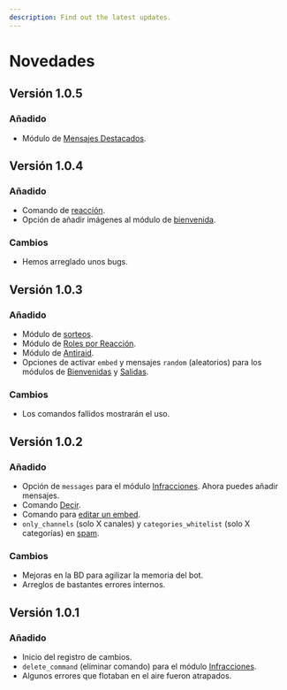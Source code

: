 ```yaml
---
description: Find out the latest updates.
---
```


# Novedades

## Versión 1.0.5

### Añadido

* Módulo de [Mensajes Destacados](../configuracion/modulos/destacados.md).

## Versión 1.0.4

### Añadido

* Comando de [reacción](../comandos/diversidad.md#anadir-una-reaccion-a-un-mensaje-100).
* Opción de añadir imágenes al módulo de [bienvenida](../configuracion/modulos/uniones.md).&#x20;

### Cambios

* Hemos arreglado unos bugs.

## Versión 1.0.3

### Añadido

* Módulo de [sorteos](../comandos/sorteos.md).
* Módulo de [Roles por Reacción](../configuracion/modulos/roles-por-reaccion.md).
* Módulo de [Antiraid](../configuracion/modulos/antiraid.md).
* Opciones de activar `embed` y mensajes `random` (aleatorios) para los módulos de [Bienvenidas](../configuracion/modulos/uniones.md) y [Salidas](../configuracion/modulos/salidas.md).

### Cambios

* Los comandos fallidos mostrarán el uso.

## Versión 1.0.2

### Añadido

* Opción de `messages` para el módulo [Infracciones](../configuracion/modulos/infracciones.md). Ahora puedes añadir mensajes.
* Comando [Decir](../comandos/diversidad.md#enviar-un-mensaje-a-un-canal-100).
* Comando para [editar un embed](../comandos/diversidad.md#edita-un-mensaje-embed-100).
* `only_channels` (solo X canales) y `categories_whitelist` (solo X categorías) en [spam](../configuracion/modulos/spam.md).

### Cambios

* Mejoras en la BD para agilizar la memoria del bot.
* Arreglos de bastantes errores internos.

## Versión 1.0.1

### Añadido

* Inicio del registro de cambios.&#x20;
* `delete_command` (eliminar comando) para el módulo [Infracciones](../configuracion/modulos/infracciones.md).
* Algunos errores que flotaban en el aire fueron atrapados.

